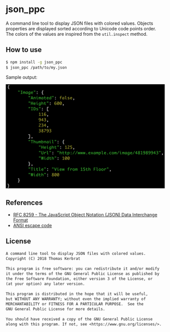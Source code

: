 
# json_ppc

A command line tool to display JSON files with colored values.
Objects properties are displayed sorted according to Unicode code points order.
The colors of the values are inspired from the `util.inspect` method.

## How to use

```bash
$ npm install -g json_ppc
$ json_ppc /path/to/my.json
```

Sample output:

![Image of the displayed sample1.json file](sample1.png)

## References

- [RFC 8259 - The JavaScript Object Notation (JSON) Data Interchange Format](https://tools.ietf.org/html/rfc8259)
- [ANSI escape code](https://en.wikipedia.org/wiki/ANSI_escape_code)

## License

```
A command line tool to display JSON files with colored values.
Copyright (C) 2018 Thomas Kerbrat

This program is free software: you can redistribute it and/or modify
it under the terms of the GNU General Public License as published by
the Free Software Foundation, either version 3 of the License, or
(at your option) any later version.

This program is distributed in the hope that it will be useful,
but WITHOUT ANY WARRANTY; without even the implied warranty of
MERCHANTABILITY or FITNESS FOR A PARTICULAR PURPOSE.  See the
GNU General Public License for more details.

You should have received a copy of the GNU General Public License
along with this program. If not, see <https://www.gnu.org/licenses/>.
```
